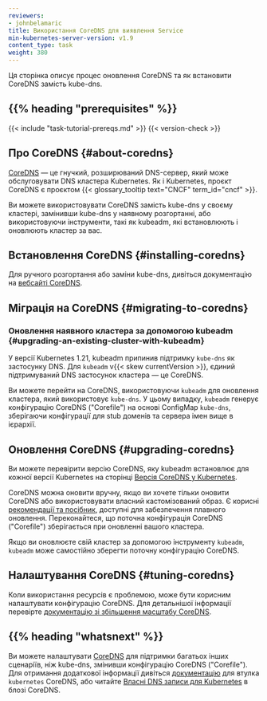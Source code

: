 ```yaml
---
reviewers:
- johnbelamaric
title: Використання CoreDNS для виявлення Service
min-kubernetes-server-version: v1.9
content_type: task
weight: 380
---
```


<!-- overview -->

Ця сторінка описує процес оновлення CoreDNS та як встановити CoreDNS замість kube-dns.

## {{% heading "prerequisites" %}}

{{< include "task-tutorial-prereqs.md" >}} {{< version-check >}}

<!-- steps -->

## Про CoreDNS {#about-coredns}

[CoreDNS](https://coredns.io) — це гнучкий, розширюваний DNS-сервер, який може обслуговувати DNS кластера Kubernetes. Як і Kubernetes, проєкт CoreDNS є проєктом {{< glossary_tooltip text="CNCF" term_id="cncf" >}}.

Ви можете використовувати CoreDNS замість kube-dns у своєму кластері, замінивши kube-dns у наявному розгортанні, або використовуючи інструменти, такі як kubeadm, які встановлюють і оновлюють кластер за вас.

## Встановлення CoreDNS {#installing-coredns}

Для ручного розгортання або заміни kube-dns, дивіться документацію на [вебсайті CoreDNS](https://coredns.io/manual/installation/).

## Міграція на CoreDNS {#migrating-to-coredns}

### Оновлення наявного кластера за допомогою kubeadm {#upgrading-an-existing-cluster-with-kubeadm}

У версії Kubernetes 1.21, kubeadm припинив підтримку `kube-dns` як застосунку DNS. Для `kubeadm` v{{< skew currentVersion >}}, єдиний підтримуваний DNS застосунок кластера —
це CoreDNS.

Ви можете перейти на CoreDNS, використовуючи `kubeadm` для оновлення кластера, який використовує `kube-dns`. У цьому випадку, `kubeadm` генерує конфігурацію CoreDNS ("Corefile") на основі ConfigMap `kube-dns`, зберігаючи конфігурації для stub доменів та сервера імен вище в ієрархії.

## Оновлення CoreDNS {#upgrading-coredns}

Ви можете перевірити версію CoreDNS, яку kubeadm встановлює для кожної версії Kubernetes на сторінці [Версія CoreDNS у Kubernetes](https://github.com/coredns/deployment/blob/master/kubernetes/CoreDNS-k8s_version.md).

CoreDNS можна оновити вручну, якщо ви хочете тільки оновити CoreDNS або використовувати власний кастомізований образ. Є корисні [рекомендації та посібник](https://github.com/coredns/deployment/blob/master/kubernetes/Upgrading_CoreDNS.md), доступні для забезпечення плавного оновлення. Переконайтеся, що поточна конфігурація CoreDNS ("Corefile") зберігається при
оновленні вашого кластера.

Якщо ви оновлюєте свій кластер за допомогою інструменту `kubeadm`, `kubeadm` може самостійно зберегти поточну конфігурацію CoreDNS.

## Налаштування CoreDNS {#tuning-coredns}

Коли використання ресурсів є проблемою, може бути корисним налаштувати конфігурацію CoreDNS. Для детальнішої інформації перевірте [документацію зі збільшення масштабу CoreDNS](https://github.com/coredns/deployment/blob/master/kubernetes/Scaling_CoreDNS.md).

## {{% heading "whatsnext" %}}

Ви можете налаштувати [CoreDNS](https://coredns.io) для підтримки багатьох інших сценаріїв, ніж kube-dns, змінивши конфігурацію CoreDNS ("Corefile"). Для отримання додаткової інформації дивіться [документацію](https://coredns.io/plugins/kubernetes/) для втулка `kubernetes` CoreDNS, або читайте [Власні DNS записи для Kubernetes](https://coredns.io/2017/05/08/custom-dns-entries-for-kubernetes/) в блозі CoreDNS.
